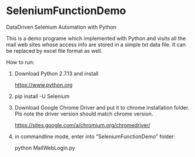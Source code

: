 # SeleniumFunctionDemo
DataDriven Selenium Automation with Python

This is a demo programe which implemented with Python and visits all the mail web sites whose access info are stored in a simple txt data file. It can be replaced by excel file format as well.

How to run:
1. Download Python 2.7.13 and install

   https://www.python.org

2. pip install -U Selenium

3. Download Google Chrome Driver and put it to chrome installation folder.
Pls note the driver version should match chrome version. 

   https://sites.google.com/a/chromium.org/chromedriver/

4. in commandline mode, enter into "SeleniumFunctionDemo" folder:

   python MailWebLogin.py

